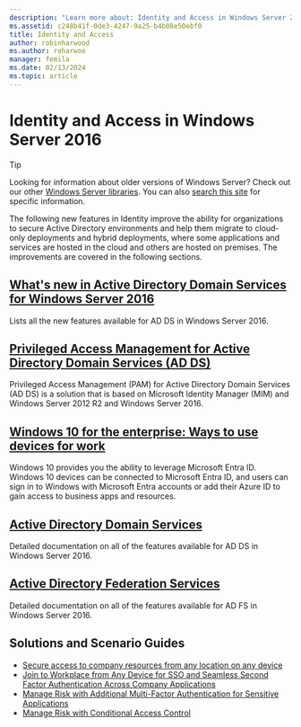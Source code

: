 ```yaml
---
description: "Learn more about: Identity and Access in Windows Server 2016"
ms.assetid: c248b41f-0de3-4247-9a25-b4b08e50ebf0
title: Identity and Access
author: robinharwood
ms.author: roharwoo
manager: femila
ms.date: 02/13/2024
ms.topic: article
---
```


# Identity and Access in Windows Server 2016

>[!TIP]
> Looking for information about older versions of Windows Server? Check out our other [Windows Server libraries](/previous-versions/windows/). You can also [search this site](/search/index?dataSource=previousVersions&search=Windows+Server) for specific information.

 The following new features in Identity improve the ability for organizations to secure Active Directory environments and help them migrate to cloud-only deployments and hybrid deployments, where some applications and services are hosted in the cloud and others are hosted on premises. The improvements are covered in the following sections.

## [What's new in Active Directory Domain Services for Windows Server 2016](whats-new-active-directory-domain-services.md)
Lists all the new features available for AD DS in Windows Server 2016.

## [Privileged Access Management for Active Directory Domain Services &#40;AD DS&#41;](/microsoft-identity-manager/pam/privileged-identity-management-for-active-directory-domain-services)
Privileged Access Management (PAM) for Active Directory Domain Services (AD DS) is a solution that is based on Microsoft Identity Manager (MIM) and Windows Server 2012 R2 and Windows Server 2016.

## [Windows 10 for the enterprise: Ways to use devices for work](/azure/active-directory/devices/overview)
Windows 10 provides you the ability to leverage Microsoft Entra ID. Windows 10 devices can be connected to Microsoft Entra ID, and users can sign in to Windows with Microsoft Entra accounts or add their Azure ID to gain access to business apps and resources.

## [Active Directory Domain Services](../identity/ad-ds/Active-Directory-Domain-Services.md)
Detailed documentation on all of the features available for AD DS in Windows Server 2016.

## [Active Directory Federation Services](Active-Directory-Federation-Services.md)
Detailed documentation on all of the features available for AD FS in Windows Server 2016.

## Solutions and Scenario Guides
* [Secure access to company resources from any location on any device](/previous-versions/windows/it-pro/solutions-guidance/dn550982(v=ws.11))
*  [Join to Workplace from Any Device for SSO and Seamless Second Factor Authentication Across Company Applications](./ad-fs/operations/join-to-workplace-from-any-device-for-sso-and-seamless-second-factor-authentication-across-company-applications.md)
* [Manage Risk with Additional Multi-Factor Authentication for Sensitive Applications](./ad-fs/operations/manage-risk-with-additional-multi-factor-authentication-for-sensitive-applications.md)
* [Manage Risk with Conditional Access Control](./ad-fs/operations/manage-risk-with-conditional-access-control.md)
